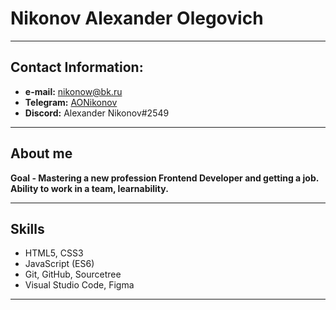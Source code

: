 # Nikonov Alexander Olegovich
***

## Contact Information:
* **e-mail:** [nikonow@bk.ru](mailto:nikonow@nk.ru)
* **Telegram:** [AONikonov](https://t.me/AONikonov)
* **Discord:** Alexander Nikonov#2549

***

## About me
**Goal - Mastering a new profession Frontend Developer and getting a job.**
**Ability to work in a team, learnability.**

***

## Skills
* HTML5, CSS3
* JavaScript (ES6)
* Git, GitHub, Sourcetree
* Visual Studio Code, Figma

***